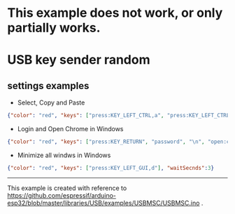 # This example does not work, or only partially works.

# USB key sender random

## settings examples


* Select, Copy and Paste
```json
{"color": "red", "keys": ["press:KEY_LEFT_CTRL,a", "press:KEY_LEFT_CTRL,c", "press:KEY_LEFT_CTRL,v"], "waitSecnds":3}
```

* Login and Open Chrome in Windows
```json
{"color": "red", "keys": ["press:KEY_RETURN", "password", "\n", "open:chrome"], "waitSecnds":3}
```

* Minimize all windws in Windows
```json
{"color": "red", "keys": ["press:KEY_LEFT_GUI,d"], "waitSecnds":3}
```



---

This example is created with reference to https://github.com/espressif/arduino-esp32/blob/master/libraries/USB/examples/USBMSC/USBMSC.ino .
